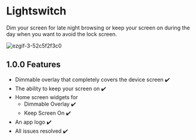 # Lightswitch
Dim your screen for late night browsing or keep your screen on during the day when you want to avoid the lock screen.





![ezgif-3-52c5f2f3c0](https://user-images.githubusercontent.com/19227507/171495415-f48b8799-ad13-467b-a546-0765d2aaadcd.gif)





## 1.0.0 Features
- Dimmable overlay that completely covers the device screen ✔️
- The ability to keep your screen on ✔️
- Home screen widgets for 
  - Dimmable Overlay ✔️
  - Keep Screen On ✔️
- An app logo ✔️
- All issues resolved ✔️
